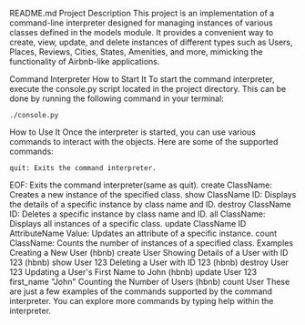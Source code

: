 README.md
Project Description
This project is an implementation of a command-line interpreter
designed for managing instances of various classes defined in
the models module. It provides a convenient way to create, view,
update, and delete instances of different types such as Users,
Places, Reviews, Cities, States, Amenities, and more, mimicking
the functionality of Airbnb-like applications.

Command Interpreter
How to Start It
To start the command interpreter, execute the console.py script
located in the project directory. This can be done by running
the following command in your terminal:

    ./console.py
How to Use It
Once the interpreter is started, you can use various commands to
interact with the objects. Here are some of the supported commands:

    quit: Exits the command interpreter.
EOF: Exits the command interpreter(same as quit).
create ClassName: Creates a new instance of the specified class.
show ClassName ID: Displays the details of a
specific instance by class name and ID.
destroy ClassName ID: Deletes a specific
instance by class name and ID.
all ClassName: Displays all instances of a specific class.
update ClassName ID AttributeName Value:
    Updates an attribute of a specific instance.
count ClassName: Counts the number of
instances of a specified class.
Examples
Creating a New User
(hbnb) create User
Showing Details of a User with ID 123
(hbnb) show User  123
Deleting a User with ID 123
(hbnb) destroy User  123
Updating a User's First Name to John
(hbnb) update User  123 first_name "John"
Counting the Number of Users
(hbnb) count User
These are just a few examples of the commands supported by
the command interpreter. You can explore more commands
by typing help within the interpreter.
